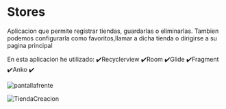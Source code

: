 # Stores
Aplicacion que permite registrar tiendas, guardarlas o eliminarlas. Tambien podemos configurarla como favoritos,llamar a dicha tienda o dirigirse a su pagina principal

En esta aplicacion he utilizado:
✔️Recyclerview
✔️Room
✔️Glide
✔️Fragment
✔️Anko
✔️


![pantallafrente](https://user-images.githubusercontent.com/88222890/182973390-7922e5c8-ee0c-41e1-a3fa-279f50eaf4cc.png)



![TiendaCreacion](https://user-images.githubusercontent.com/88222890/182973697-8559ed05-5eea-4e6b-98d6-5e106276714c.png)
